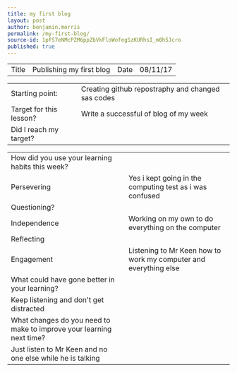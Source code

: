 ```yaml
---
title: my first blog
layout: post
author: benjamin.morris
permalink: /my-first-blog/
source-id: 1pfS7eNMcPZM6ppZbVkFloWofegSzKURhsI_m0h5Jcro
published: true
---
```

<table>
  <tr>
    <td>Title</td>
    <td>Publishing my first blog</td>
    <td>Date</td>
    <td>08/11/17</td>
  </tr>
</table>


<table>
  <tr>
    <td>Starting point:</td>
    <td>Creating github repostraphy and changed sas codes</td>
  </tr>
  <tr>
    <td>Target for this lesson?</td>
    <td>Write a successful of blog of my week</td>
  </tr>
  <tr>
    <td>Did I reach my target? </td>
    <td></td>
  </tr>
</table>


<table>
  <tr>
    <td>How did you use your learning habits this week?</td>
    <td></td>
  </tr>
  <tr>
    <td>Persevering</td>
    <td>Yes i kept going in the computing test as i was confused</td>
  </tr>
  <tr>
    <td>Questioning?</td>
    <td></td>
  </tr>
  <tr>
    <td>Independence</td>
    <td>Working on my own to do everything on the computer</td>
  </tr>
  <tr>
    <td>Reflecting</td>
    <td></td>
  </tr>
  <tr>
    <td>Engagement</td>
    <td>Listening to Mr Keen how to work my computer and everything else</td>
  </tr>
  <tr>
    <td>What could have gone better in your learning?</td>
    <td></td>
  </tr>
  <tr>
    <td>Keep listening and don't get distracted </td>
    <td></td>
  </tr>
  <tr>
    <td>What changes do you need to make to improve your learning next time?</td>
    <td></td>
  </tr>
  <tr>
    <td>Just listen to Mr Keen and no one else while he is talking</td>
    <td></td>
  </tr>
</table>


